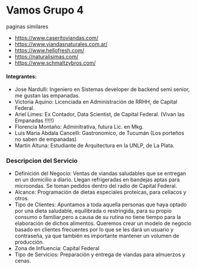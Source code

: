 # Vamos Grupo 4

paginas similares 
 - https://www.caseritoviandas.com/
 - https://www.viandasnaturales.com.ar/
 - https://www.hellofresh.com/
 - https://naturalisimas.com/
 - https://www.schmaltzybros.com/

#### Integrantes: 
- Jose Nardulli: Ingeniero en Sistemas developer de backend semi senior, me gustan las empanadas.
- Victoria Aquino: Licenciada en Administración de RRHH, de Capital Federal.
- Ariel Limes: Ex Contador, Data Scientist, de Capital Federal. (Vivan las Empanadas !!!!!)
- Florencia Montaño: Adminitrativa, futura Lic. en Mkg.
- Luis Maria Abdala Cancelli: Gastronomico, de Tucumán (Los porteños no saben de empanadas)
- Martin Altuna: Estudiante de Arquitectura en la UNLP, de La Plata.


### Descripcion del Servicio
- Definición del Negocio:
Ventas de viandas saludables que se entregan en un domicilio a diario. Llegan refrigeradas en bandejas aptas para microondas. Se toman pedidos dentro del radio de Capital Federal.
- Alcance:
Programación de dietas especiales proteicas, para celíacos y otros.
- Tipo de Clientes:
Apuntamos a toda aquella personas que haya optado por una dieta saludable, equilibrada o restringida, para su propio consumo o familiar,pero a causa de su rutina no tiene tiempo para la elaboración de dichos alimentos. Queremos crear un modelo de negocio basado en clientes frecuentes por lo que se les dará un usuario y contraseña, ya que también es importante mantener un volumen de producción.
- Zona de Influencia:
Capital Federal
- Tipo de Servicios:
Preparación y entrega de viandas para almuerzos y cenas. 
